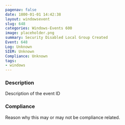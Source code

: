 ```yaml
---
pagenav: false
date: 1800-01-01 14:42:38
layout: windowsevent
slug: 648
categories: Windows-Events 600
image: placeholder.png
summary: Security Disabled Local Group Created
Event: 648
Log: Unknown
SIEM: Unknown
Compliance: Unknown
tags:
- windows
---
```


### Description

Description of the event ID

### Compliance

Reason why this may or may not be compliance related.
